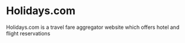 # Holidays.com
Holidays.com is a travel fare aggregator website which offers hotel and flight reservations
